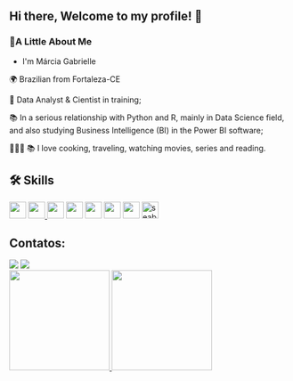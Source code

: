 ## Hi there, Welcome to my profile! 👋

### 🤖A Little About Me


* I'm Márcia Gabrielle
  
🌍 Brazilian from Fortaleza-CE

🤿 Data Analyst & Cientist in training;

📚 In a serious relationship with Python and R, mainly in Data Science field, and also studying Business Intelligence (BI) in the Power BI software;

👨🏽‍🍳 📚 I love cooking, traveling, watching movies, series and reading.

## 🛠️  Skills

<a href="https://www.python.org/" target="_blank"> <img src="https://cdn.jsdelivr.net/gh/devicons/devicon@latest/icons/python/python-original.svg" width="30" height="30"/></a>
<a href="https://www.r-project.org/" target="_blank"> <img src="https://cdn.jsdelivr.net/gh/devicons/devicon@latest/icons/r/r-original.svg" width="30" height="30"/> </a>
<img src="https://cdn.jsdelivr.net/gh/devicons/devicon@latest/icons/googlecolab/googlecolab-original.svg"  width="30" height="30" />  <img src="https://cdn.jsdelivr.net/gh/devicons/devicon@latest/icons/vscode/vscode-original-wordmark.svg"  width="30" height="30"/>  <a href="https://pandas.pydata.org/" target="_blank"> <img src="https://cdn.jsdelivr.net/gh/devicons/devicon@latest/icons/pandas/pandas-original-wordmark.svg" width="30" height="30"/></a> <a href="https://numpy.org/" target="blank"> <img src="https://cdn.jsdelivr.net/gh/devicons/devicon@latest/icons/numpy/numpy-original.svg"  width="30" height="30"/></a>  <a href="https://matplotlib.org/" target="_blank"> <img  src="https://cdn.jsdelivr.net/gh/devicons/devicon@latest/icons/matplotlib/matplotlib-original.svg"  width="30" height="30"/></a> <a href="https://seaborn.pydata.org/" target="_blank" rel="noreferrer"> <img src="https://seaborn.pydata.org/_images/logo-mark-lightbg.svg" alt="seaborn" height="30" width="30"/> </a> 


## Contatos:
<div>
<a href = "mailto:contato@gabriellemga@gmail.com"><img loading="lazy" src="https://img.shields.io/badge/Gmail-D14836?style=for-the-badge&logo=gmail&logoColor=white" target="_blank"></a> 
<a href="https://www.linkedin.com/in/márcia-gabrielle-apolinario-8ba33a107" target="_blank"><img loading="lazy" src="https://img.shields.io/badge/-LinkedIn-%230077B5?style=for-the-badge&logo=linkedin&logoColor=white" target="_blank"></a>   
</div>

<div>
<a href="https://github.com/Gabriellemga">
<img loading="lazy" height="180em" src="https://github-readme-stats.vercel.app/api/top-langs/?username=Gabriellemga&layout=compact&langs_count=7&theme=dark"/>
<img loading="lazy" height="180em" src="https://github-readme-stats.vercel.app/api?username=Gabriellemga&show_icons=true&theme=dark&include_all_commits=true&count_private=true"/>
</div>
